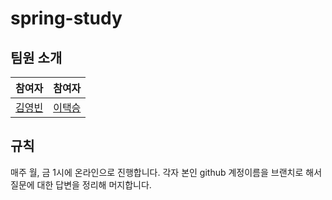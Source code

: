 # spring-study

## 팀원 소개
참여자|참여자
---|---|
[김영빈](https://github.com/ybkim-dev)|[이택승](https://github.com/dlxortmd987)


## 규칙
매주 월, 금 1시에 온라인으로 진행합니다.
각자 본인 github 계정이름을 브랜치로 해서 질문에 대한 답변을 정리해 머지합니다.
